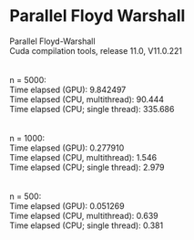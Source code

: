 # Parallel Floyd Warshall

Parallel Floyd-Warshall<br/>
Cuda compilation tools, release 11.0, V11.0.221<br/>
<br/><br/>
n = 5000: <br/>
Time elapsed (GPU): 9.842497 <br/>
Time elapsed (CPU, multithread): 90.444 <br/>
Time elapsed (CPU; single thread): 335.686 <br/>
<br/><br/>
n = 1000: <br/>
Time elapsed (GPU): 0.277910 <br/>
Time elapsed (CPU, multithread): 1.546 <br/>
Time elapsed (CPU; single thread): 2.979 <br/>
<br/><br/>
n = 500: <br/>
Time elapsed (GPU): 0.051269 <br/>
Time elapsed (CPU, multithread): 0.639 <br/>
Time elapsed (CPU; single thread): 0.381 <br/>
